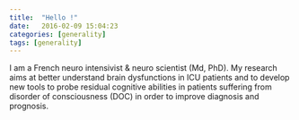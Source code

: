 ```yaml
---
title:  "Hello !"
date:   2016-02-09 15:04:23
categories: [generality]
tags: [generality]
---
```

I am a French neuro intensivist & neuro scientist (Md, PhD).
My research aims at better understand brain dysfunctions in ICU patients and to develop new tools to probe residual cognitive abilities in patients suffering from disorder of consciousness (DOC) in order to improve diagnosis and prognosis.
